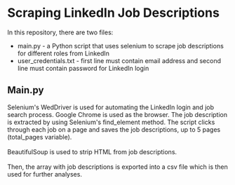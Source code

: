 # Scraping LinkedIn Job Descriptions

In this repository, there are two files:
- main.py - a Python script that uses selenium to scrape job descriptions for different roles from LinkedIn
- user_credentials.txt - first line must contain email address and second line must contain password for LinkedIn login

## Main.py

Selenium's WedDriver is used for automating the LinkedIn login and job search process. Google Chrome is used as the browser. The job description is extracted by using Selenium's find_element method. The script clicks through each job on a page and saves the job descriptions, up to 5 pages (total_pages variable). <br><br>
BeautifulSoup is used to strip HTML from job descriptions. <br><br>
Then, the array with job descriptions is exported into a csv file which is then used for further analyses. 
